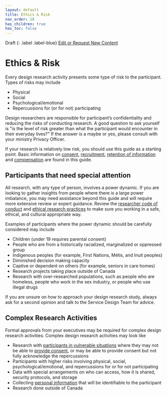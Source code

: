 ```yaml
---
layout: default
title: Ethics & Risk
nav_order: 10
has_children: true
has_toc: false
---
```


Draft
{: .label .label-blue}
[Edit or Request New Content](https://github.com/bcgov/design-research-guide/issues/new/choose)

# Ethics & Risk
Every design research activity presents some type of risk to the participant. Types of risks may include

- Physical
- Social
- Psychological/emotional
- Repercussions for (or for not) participating

Design researchers are responsible for participant’s confidentiality and reducing the risks of conducting research. A good question to ask yourself is "is the level of risk greater than what the participant would encounter in their everyday lives?" If the answer is a maybe or yes, please consult with your ministry Privacy Officer.

If your research is relatively low risk, you should use this guide as a starting point. Basic information on [consent](https://bcgov.github.io/design-research-guide/planning-research/consent.html), [recruitment](https://bcgov.github.io/design-research-guide/find-participants.html), [retention of information](https://bcgov.github.io/design-research-guide/conduct-research.html#store-the-information) and [compensation](https://bcgov.github.io/design-research-guide/planning-research/compensation.html) are found in this guide.

## Participants that need special attention

All research, with any type of person, involves a power dynamic. If you are looking to gather insights from people where there is a large power imbalance, you may need assistance beyond this guide and will require more extensive review or expert guidance. Review the [researcher code of conduct](https://bcgov.github.io/design-research-guide/ethics/code-of-conduct.html) and [ethical research practices](https://bcgov.github.io/design-research-guide/ethics/ethical-practices.html) to make sure you working in a safe, ethical, and cultural appropriate way.

Examples of participants where the power dynamic should be carefully considered may include

- Children (under 19 requires parental consent)
- People who are from a historically racialized, marginalized or oppressed group
- Indigenous peoples (for example, First Nations, Métis, and Inuit peoples)
- Diminished decision making capacity
- Captive or dependent on others (for example, seniors in care homes)
- Research projects taking place outside of Canada
- Research with over-researched populations, such as people who are homeless, people who work in the sex industry, or people who use illegal drugs

If you are unsure on how to approach your design research study, always ask for a second opinion and talk to the Service Design Team for advice.

## Complex Research Activities

Formal approvals from your executives may be required for complex design research activities. Complex design research activities may look like

- Research with [participants in vulnerable situations](https://bcgov.github.io/design-research-guide/ethics.html#participants-that-need-special-attention) where they may not be able to [provide consent](https://bcgov.github.io/design-research-guide/planning-research/consent.html), or may be able to provide consent but not fully acknowledge the repercussions
- Participants with higher risks involving physical, social, psychological/emotional, and repercussions for or for not participating
- Data with special arrangements on who can access, how it is shared, security protocols, and storage
- Collecting [personal information](https://bcgov.github.io/design-research-guide/privacy-personal-information.html) that will be identifiable to the participant
- Research done outside of Canada
